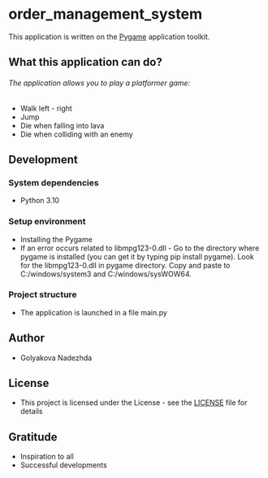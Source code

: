 # order_management_system

This application is written on the [Pygame](https://pypi.org/project/pygame/) application toolkit.

## What this application can do?
###### The application allows you to play a platformer game:
- Walk left - right
- Jump
- Die when falling into lava
- Die when colliding with an enemy

## Development

### System dependencies

- Python 3.10

### Setup environment

- Installing the Pygame
- If an error occurs related to libmpg123-0.dll - Go to the directory where pygame is installed (you can get it by typing pip install pygame).
Look for the libmpg123-0.dll in pygame directory.
Copy and paste to C:/windows/system3 and C:/windows/sysWOW64.

### Project structure
- The application is launched in a file main.py

## Author
- Golyakova Nadezhda

## License
- This project is licensed under the License - see the [LICENSE](https://github.com/elp1s/kursovaya_3_kyrs/blob/main/курсовая%203%20курс/LICENSE) file for details

## Gratitude
- Inspiration to all
- Successful developments
